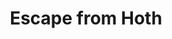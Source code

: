 ---
mission_id: escape
editorsChoice:
title: "Escape from Hoth"
authors: 
    - "Richard Gold"
date:
filename: "escape.zip"
description: "The Rebels have completed their evacuation of Hoth with the exception of one man, Marcus Alliance, High Commander of the Corellian sector. He is presumably hiding somewhere in the many ice caves that surround the base. The initial Imperial invasion force has been replaced with regular stormtrooper squads, and what have been to referred to as \"Super Stormtroopers,\" possibly Dark Troopers. These will be accompanied by large numbers of Probe Droids, so be cautious."
heroImage: "./escape.png"
levelReplaced: ROBOTICS
difficulty: yes
bm:	no
fme: yes
wax: no
three_do: yes
voc: no
gmd: no
vue: no
lfd: yes
base: "New level from scratch" 
editors: "DFUSE, 3DOSHOW, FMEDRAW"

---